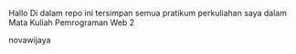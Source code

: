 Hallo 
Di dalam repo ini tersimpan semua pratikum perkuliahan saya dalam Mata Kuliah Pemrograman Web 2

novawijaya
